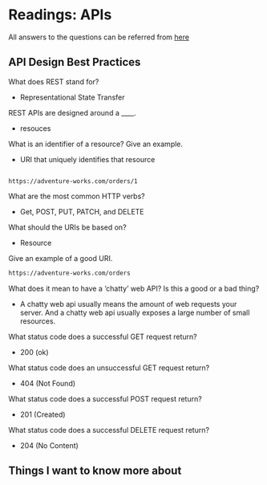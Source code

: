 # Readings: APIs

All answers to the questions can be referred from [here](https://docs.microsoft.com/en-us/azure/architecture/best-practices/api-design)

## API Design Best Practices

What does REST stand for?

- Representational State Transfer

REST APIs are designed around a ____.

- resouces

What is an identifier of a resource? Give an example.

- URI that uniquely identifies that resource

```http

https://adventure-works.com/orders/1

```

What are the most common HTTP verbs?

- Get, POST, PUT, PATCH, and DELETE

What should the URIs be based on?

- Resource

Give an example of a good URI.

 ```html
 https://adventure-works.com/orders 
 ```

What does it mean to have a ‘chatty’ web API? Is this a good or a bad thing?

- A chatty web api usually means the amount of web requests your server. And a chatty web api usually exposes a large number of small resources.

What status code does a successful GET request return?

- 200 (ok)

What status code does an unsuccessful GET request return?

- 404 (Not Found)

What status code does a successful POST request return?

- 201 (Created)

What status code does a successful DELETE request return?

- 204 (No Content)

## Things I want to know more about
